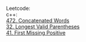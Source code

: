 Leetcode:\
c++:\
[472. Concatenated Words](https://github.com/Double-T1/leetcode/tree/main/400-600/472.%20Concatenated%20Words)\
[32. Longest Valid Parentheses](https://github.com/Double-T1/leetcode/tree/main/1-200/32.%20Longest%20Valid%20Parentheses)\
[41. First Missing Positive](https://github.com/Double-T1/leetcode/tree/main/1-200/41.%20First%20Missing%20Positive)
